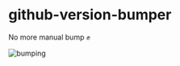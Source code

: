 # github-version-bumper

No more manual bump ✊

![bumping](https://user-images.githubusercontent.com/24380446/233918922-00c7800c-56fd-417a-91f2-6c67daee4414.gif)
